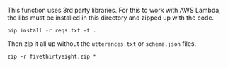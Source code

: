 This function uses 3rd party libraries.
For this to work with AWS Lambda, the libs must be installed in this directory and zipped up with the code.

`pip install -r reqs.txt -t .`

Then zip it all up without the `utterances.txt` or `schema.json` files.

`zip -r fivethirtyeight.zip *`
